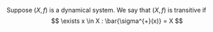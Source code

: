 Suppose $(X,f)$ is a dynamical system.
We say that $(X,f)$ is transitive if 
$$
\exists x \in X : \bar{\sigma^{+}(x)} = X
$$
